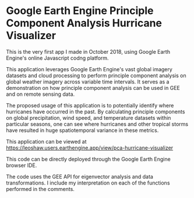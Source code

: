 # Google Earth Engine Principle Component Analysis Hurricane Visualizer

This is the very first app I made in October 2018, using Google Earth Engine's online Javascript codng platform. 

This application leverages Google Earth Engine's vast global imagery datasets and cloud processing to perform principle component analysis on global weather imagery across variable time intervals. It serves as a demonstration on how principle component analysis can be used in GEE and on remote sensing data. 

The proposed usage of this application is to potentially identify where hurricanes have occurred in the past. By calculating principle components on global precipitation, wind speed, and temperature datasets within particular seasons, one can see where hurricanes and other tropical storms have resulted in huge spatiotemporal variance in these metrics. 

This application can be viewed at https://leoshaw.users.earthengine.app/view/pca-hurricane-visualizer

This code can be directly deployed through the Google Earth Engine browser IDE. 

The code uses the GEE API for eigenvector analysis and data transformations. I include my interpretation on each of the functions performed in the comments.

